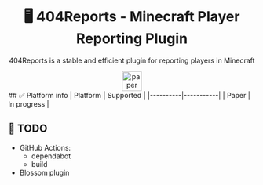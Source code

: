 <div align="center">
  <h1>🖥️ 404Reports - Minecraft Player Reporting Plugin</h1>
  <p>404Reports is a stable and efficient plugin for reporting players in Minecraft</p>
  <img alt="paper" height="40" src="https://cdn.jsdelivr.net/npm/@intergrav/devins-badges@3/assets/compact/supported/paper_vector.svg">
</div>
## ✅ Platform info
| Platform | Supported |
|----------|-----------|
| Paper    | In progress |

## 🔔 TODO
- GitHub Actions:
  - dependabot
  - build
- Blossom plugin
